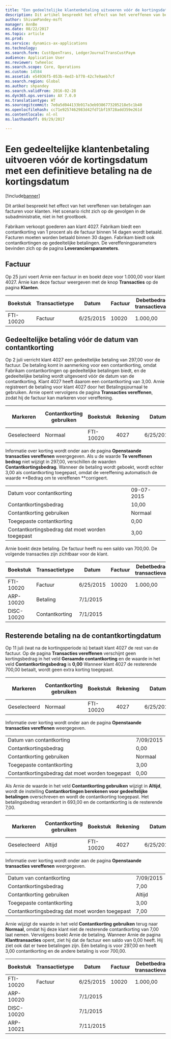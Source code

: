 ```yaml
---
title: "Een gedeeltelijke klantenbetaling uitvoeren vóór de kortingsdatum met een definitieve betaling na de kortingsdatum"
description: Dit artikel bespreekt het effect van het vereffenen van betalingen aan facturen voor klanten. Het scenario richt zich op de gevolgen in de subadministratie, niet in het grootboek.
author: ShivamPandey-msft
manager: AnnBe
ms.date: 08/22/2017
ms.topic: article
ms.prod: 
ms.service: dynamics-ax-applications
ms.technology: 
ms.search.form: CustOpenTrans, LedgerJournalTransCustPaym
audience: Application User
ms.reviewer: twheeloc
ms.search.scope: Core, Operations
ms.custom: 14584
ms.assetid: e54936f5-053b-4ed3-b778-42c7e9aeb7cf
ms.search.region: Global
ms.author: shpandey
ms.search.validFrom: 2016-02-28
ms.dyn365.ops.version: AX 7.0.0
ms.translationtype: HT
ms.sourcegitcommit: 7e0a5d044133b917a3eb9386773205218e5c1b40
ms.openlocfilehash: cc71e9257462983d42fd71bf19728add359e261d
ms.contentlocale: nl-nl
ms.lasthandoff: 09/29/2017

---
```


# <a name="settle-a-partial-customer-payment-before-the-discount-date-with-a-final-payment-after-the-discount-date"></a>Een gedeeltelijke klantenbetaling uitvoeren vóór de kortingsdatum met een definitieve betaling na de kortingsdatum

[!include[banner](../includes/banner.md)]


Dit artikel bespreekt het effect van het vereffenen van betalingen aan facturen voor klanten. Het scenario richt zich op de gevolgen in de subadministratie, niet in het grootboek.

Fabrikam verkoopt goederen aan klant 4027. Fabrikam biedt een contantkorting van 1 procent als de factuur binnen 14 dagen wordt betaald. Facturen moeten worden betaald binnen 30 dagen. Fabrikam biedt ook contantkortingen op gedeeltelijke betalingen. De vereffeningparameters bevinden zich op de pagina **Leveranciersparameters**.

## <a name="invoice"></a>Factuur
Op 25 juni voert Arnie een factuur in en boekt deze voor 1.000,00 voor klant 4027. Arnie kan deze factuur weergeven met de knop **Transacties** op de pagina **Klanten**.

| Boekstuk   | Transactietype | Datum      | Factuur | Debetbedrag in transactievaluta | Creditbedrag in transactievaluta | Saldo  | Valuta |
|-----------|------------------|-----------|---------|--------------------------------------|---------------------------------------|----------|----------|
| FTI-10020 | Factuur          | 6/25/2015 | 10020   | 1.000,00                             |                                       | 1.000,00 | USD      |

## <a name="partial-payment-before-the-cash-discount-date"></a>Gedeeltelijke betaling vóór de datum van contantkorting
Op 2 juli verricht klant 4027 een gedeeltelijke betaling van 297,00 voor de factuur. De betaling komt in aanmerking voor een contantkorting, omdat Fabrikam contantkortingen op gedeeltelijke betalingen biedt, en de gedeeltelijke betaling wordt uitgevoerd vóór de datum van de contantkorting. Klant 4027 heeft daarom een contantkorting van 3,00. Arnie registreert de betaling voor klant 4027 door het Betalingsjournaal te gebruiken. Arnie opent vervolgens de pagina **Transacties vereffenen**, zodat hij de factuur kan markeren voor vereffening.

| Markeren     | Contantkorting gebruiken | Boekstuk   | Rekening | Datum      | Vervaldatum  | Factuur | Debetbedrag in transactievaluta | Valuta | Bedrag om te vereffenen |
|----------|-------------------|-----------|---------|-----------|-----------|---------|--------------------------------------|----------|------------------|
| Geselecteerd | Normaal            | FTI-10020 | 4027    | 6/25/2015 | 25/7/2015 | 10020   | 1.000,00                             | USD      | 297,00           |

Informatie over korting wordt onder aan de pagina **Openstaande transacties vereffenen** weergegeven. Als u de waarde **Te vereffenen bedrag** niet wijzigt in 297,00, verschillen de waarden **Contantkortingsbedrag**. Wanneer de betaling wordt geboekt, wordt echter 3,00 als contantkorting toegepast, omdat de vereffening automatisch de waarde **Bedrag om te vereffenen **corrigeert.

|                              |           |
|------------------------------|-----------|
| Datum voor contantkorting           | 09-07-2015 |
| Contantkortingsbedrag         | 10,00     |
| Contantkorting gebruiken            | Normaal    |
| Toegepaste contantkorting          | 0,00      |
| Contantkortingsbedrag dat moet worden toegepast | 3,00      |

Arnie boekt deze betaling. De factuur heeft nu een saldo van 700,00. De volgende transacties zijn zichtbaar voor de klant.

| Boekstuk    | Transactietype | Datum      | Factuur | Debetbedrag in transactievaluta | Creditbedrag in transactievaluta | Saldo | Valuta |
|------------|------------------|-----------|---------|--------------------------------------|---------------------------------------|---------|----------|
| FTI-10020  | Factuur          | 6/25/2015 | 10020   | 1.000,00                             |                                       | 700,00  | USD      |
| ARP-10020  |  Betaling         | 7/1/2015  |         |                                      | 297,00                                | 0,00    | USD      |
| DISC-10020 |  Contantkorting   | 7/1/2015  |         |                                      | 3,00                                  | 0,00    | USD      |

## <a name="remaining-payment-after-the-cash-discount-date"></a>Resterende betaling na de contantkortingdatum
Op 11 juli (wat na de kortingsperiode is) betaalt klant 4027 de rest van de factuur. Op de pagina **Transacties vereffenen** verschijnt geen kortingsbedrag in het veld **Geraamde contantkorting** en de waarde in het veld **Contantkortingsbedrag** is **0,00** Wanneer klant 4027 de resterende 700,00 betaalt, wordt geen extra korting toegepast.

| Markeren     | Contantkorting gebruiken | Boekstuk   | Rekening | Datum      | Vervaldatum  | Factuur | Debetbedrag in transactievaluta | Valuta | Bedrag om te vereffenen |
|----------|-------------------|-----------|---------|-----------|-----------|---------|--------------------------------------|----------|------------------|
| Geselecteerd | Normaal            | FTI-10020 | 4027    | 6/25/2015 | 25/7/2015 | 10020   | 700,00                               | USD      | 700,00           |

Informatie over korting wordt onder aan de pagina **Openstaande transacties vereffenen** weergegeven.

|                              |           |
|------------------------------|-----------|
| Datum van contantkorting           | 7/09/2015 |
| Contantkortingsbedrag         | 0,00      |
| Contantkorting gebruiken            | Normaal    |
| Toegepaste contantkorting          | 3,00      |
| Contantkortingsbedrag dat moet worden toegepast | 0,00      |

Als Arnie de waarde in het veld **Contantkorting gebruiken** wijzigt in **Altijd**, wordt de instelling **Contantkortingen berekenen voor gedeeltelijke betalingen** overschreven en wordt de contantkorting toegepast. Het betalingsbedrag verandert in 693,00 en de contantkorting is de resterende 7,00.

| Markeren     | Contantkorting gebruiken | Boekstuk   | Rekening | Datum      | Vervaldatum  | Factuur | Debetbedrag in transactievaluta | Creditbedrag in transactievaluta | Valuta | Bedrag om te vereffenen |
|----------|-------------------|-----------|---------|-----------|-----------|---------|--------------------------------------|---------------------------------------|----------|------------------|
| Geselecteerd | Altijd            | FTI-10020 | 4027    | 6/25/2015 | 25/7/2015 | 10020   | 700,00                               |                                       | USD      | 693,00           |

Informatie over korting wordt onder aan de pagina **Openstaande transacties vereffenen** weergegeven.

|                              |           |
|------------------------------|-----------|
| Datum van contantkorting           | 7/09/2015 |
| Contantkortingsbedrag         | 7,00      |
| Contantkorting gebruiken            | Altijd    |
| Toegepaste contantkorting          | 3,00      |
| Contantkortingsbedrag dat moet worden toegepast | 7,00      |

Arnie wijzigt de waarde in het veld **Contantkorting gebruiken** terug naar **Normaal**, omdat hij deze klant niet de resterende contantkorting van 7,00 laat nemen. Vervolgens boekt Arnie de betaling. Wanneer Arnie de pagina **Klanttransacties** opent, ziet hij dat de factuur een saldo van 0,00 heeft. Hij ziet ook dat er twee betalingen zijn. Eén betaling is voor 297,00 en heeft 3,00 contantkorting en de andere betaling is voor 700,00.

| Boekstuk    | Transactietype | Datum      | Factuur | Debetbedrag in transactievaluta | Creditbedrag in transactievaluta | Saldo | Valuta |
|------------|------------------|-----------|---------|--------------------------------------|---------------------------------------|---------|----------|
| FTI-10020  | Factuur          | 6/25/2015 | 10020   | 1.000,00                             |                                       | 0,00    | USD      |
| ARP-10020  |                  | 7/1/2015  |         |                                      | 297,00                                | 0,00    | USD      |
| DISC-10020 |                  | 7/1/2015  |         |                                      | 3,00                                  | 0,00    | USD      |
| ARP-10021  |                  | 7/11/2015 |         |                                      | 700,00                                | 0,00    | USD      |






